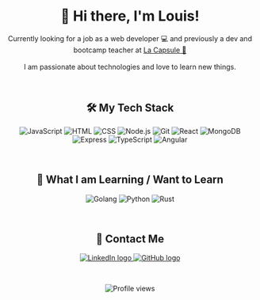 <h1 align="center">
  👋 Hi there, I'm Louis!
</h1>

<p align="center">
  Currently looking for a job as a web developer 💻 and previously a dev and bootcamp teacher at <a href="https://www.lacapsule.academy/" target="_blank">La Capsule 🚀</a>
  <br><br>
  I am passionate about technologies and love to learn new things.
</p>

<br>

<h2 align="center">
  🛠️ My Tech Stack
</h2>

<p align="center">
  <img src="https://img.icons8.com/?size=100&id=108784&format=png&color=000000" alt="JavaScript" title="JavaScript"/>
  <img src="https://img.icons8.com/?size=100&id=20909&format=png&color=000000" alt="HTML" title="HTML"/>
  <img src="https://img.icons8.com/?size=100&id=21278&format=png&color=000000" alt="CSS" title="CSS"/>
  <img src="https://img.icons8.com/?size=100&id=54087&format=png&color=000000" alt="Node.js" title="Node.js"/>
  <img src="https://img.icons8.com/?size=100&id=xBKl2pdJg5kk&format=png&color=000000" alt="Git" title="Git"/>
  <img src="https://img.icons8.com/?size=100&id=123603&format=png&color=000000" alt="React" title="React"/>
  <img src="https://img.icons8.com/?size=100&id=bosfpvRzNOG8&format=png&color=000000" alt="MongoDB" title="MongoDB"/>
  <img src="https://img.icons8.com/?size=100&id=2ZOaTclOqD4q&format=png&color=000000" alt="Express" title="Express"/>
  <img src="https://img.icons8.com/?size=100&id=IaHmaUtKc8bf&format=png&color=000000" alt="TypeScript" title="TypeScript"/>
  <img src="https://img.icons8.com/?size=100&id=71257&format=png&color=000000" alt="Angular" title="Angular"/>
</p>

<br>

<h2 align="center">
  📖 What I am Learning / Want to Learn
</h2>

<p align="center">
  <img src="https://img.icons8.com/?size=100&id=44442&format=png&color=000000" alt="Golang" title="Golang"/>
  <img src="https://img.icons8.com/?size=100&id=13441&format=png&color=000000" alt="Python" title="Python"/>
  <img src="https://img.icons8.com/?size=100&id=AeV543ttZrcT&format=png&color=000000" alt="Rust" title="Rust"/>
</p>

<br>

<h2 align="center">
  💌 Contact Me
</h2>

<p align="center">
  <a href="https://www.linkedin.com/in/louis-sanson" target="_blank">
    <img src="https://img.icons8.com/?size=70&id=13930&format=png&color=000000" alt="LinkedIn logo"/>
  </a>
  <a href="https://github.com/Louissnsn" target="_blank">
    <img src="https://img.icons8.com/?size=70&id=52539&format=png&color=000000" alt="GitHub logo"/>
  </a>
</p>

<br>

<p align="center">
  <img src="https://komarev.com/ghpvc/?username=Louissnsn&color=green" alt="Profile views"/>
</p>
